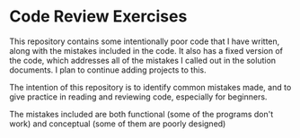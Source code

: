 # Code Review Exercises

This repository contains some intentionally poor code that I have written, along with the mistakes included in the code. It
also has a fixed version of the code, which addresses all of the mistakes I called out in the solution documents. I plan
to continue adding projects to this.

The intention of this repository is to identify common mistakes made, and to give practice in reading and reviewing code,
especially for beginners.

The mistakes included are both functional (some of the programs don't work) and conceptual (some of them are poorly designed)